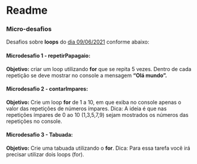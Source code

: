 # Readme



### **Micro-desafios**

Desafios sobre **loops** do <u>dia 09/06/2021</u> conforme abaixo:



#### Microdesafio 1 - repetirPapagaio:



**Objetivo:** criar um loop utilizando **for** que se repita 5 vezes. Dentro de cada repetição se deve mostrar no console a mensagem **“Olá mundo”.**



#### Microdesafio 2 - contarImpares:



**Objetivo:** Crie um loop **for** de 1 a 10, em que exiba no console apenas o valor das repetições de números ímpares. Dica: A ideia é que nas repetições ímpares de 0 ao 10 (1,3,5,7,9) sejam mostrados os números das repetições no console.



#### Microdesafio 3 - Tabuada:



**Objetivo:** Crie uma tabuada utilizando o **for**. Dica: Para essa tarefa você irá precisar utilizar dois loops (for).